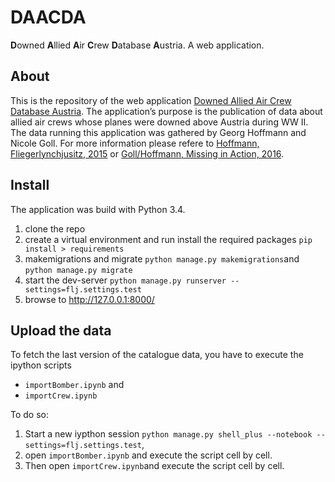 # DAACDA
**D**owned **A**llied **A**ir **C**rew **D**atabase **A**ustria. A web application. 

## About
This is the repository of the web application [Downed Allied Air Crew Database Austria](http://daacda.eos.arz.oeaw.ac.at/). The application’s purpose is the publication of data about allied air crews whose planes were downed above Austria during WW II. The data running this application was gathered by Georg Hoffmann and Nicole Goll. For more information please refere to [Hoffmann, Fliegerlynchjusitz, 2015](https://www.schoeningh.de/katalog/titel/978-3-506-78137-6.html) or [Goll/Hoffmann, Missing in Action, 2016](http://www.bundesheer.at/download_archiv/pdfs/missing_in_action.pdf). 

## Install
The application was build with Python 3.4.

1. clone the repo
2. create a virtual environment and run install the required packages `pip install > requirements`
3. makemigrations and migrate `python manage.py makemigrations`and `python manage.py migrate`
4. start the dev-server `python manage.py runserver --settings=flj.settings.test`
5. browse to http://127.0.0.1:8000/

## Upload the data
To fetch the last version of the catalogue data, you have to execute the ipython scripts 
* `importBomber.ipynb` and 
* `importCrew.ipynb`

To do so:
1. Start a new iypthon session `python manage.py shell_plus --notebook --settings=flj.settings.test`,
2. open `importBomber.ipynb` and execute the script cell by cell. 
3. Then open `importCrew.ipynb`and execute the script cell by cell.

